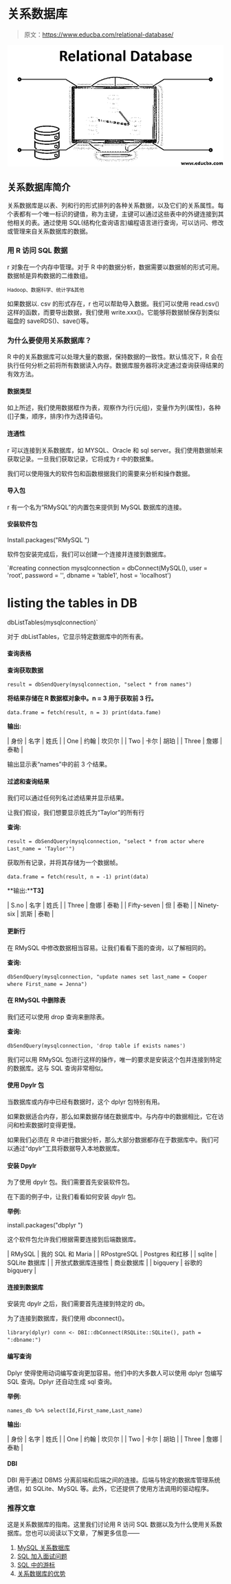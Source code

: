 # 关系数据库

> 原文：<https://www.educba.com/relational-database/>

![Relational Database](img/45ebc38370074483d2d208d467942c59.png)



## 关系数据库简介

关系数据库是以表、列和行的形式排列的各种关系数据，以及它们的关系属性。每个表都有一个唯一标识的键值，称为主键，主键可以通过这些表中的外键连接到其他相关的表。通过使用 SQL(结构化查询语言)编程语言进行查询，可以访问、修改或管理来自关系数据库的数据。

### 用 R 访问 SQL 数据

r 对象在一个内存中管理。对于 R 中的数据分析，数据需要以数据帧的形式可用。数据帧是异构数据的二维数组。

<small>Hadoop、数据科学、统计学&其他</small>

如果数据以. csv 的形式存在，r 也可以帮助导入数据。我们可以使用 read.csv()这样的函数，而要导出数据，我们使用 write.xxx()。它能够将数据帧保存到类似磁盘的 saveRDS()、save()等。

### 为什么要使用关系数据库？

R 中的关系数据库可以处理大量的数据，保持数据的一致性。默认情况下，R 会在执行任何分析之前将所有数据读入内存。数据库服务器将决定通过查询获得结果的有效方法。

#### 数据类型

如上所述，我们使用数据框作为表，观察作为行(元组)，变量作为列(属性)，各种([]子集，顺序，排序)作为选择语句。

#### 连通性

r 可以连接到关系数据库，如 MYSQL、Oracle 和 sql server。我们使用数据帧来获取记录。一旦我们获取记录，它将成为 r 中的数据集。

我们可以使用强大的软件包和函数根据我们的需要来分析和操作数据。

#### 导入包

r 有一个名为“RMySQL”的内置包来提供到 MySQL 数据库的连接。

#### 安装软件包

Install.packages("RMySQL ")

软件包安装完成后，我们可以创建一个连接并连接到数据库。

`#creating connection
mysqlconnection = dbConnect(MySQL(), user = 'root', password = '', dbname = 'table1',
host = 'localhost')
# listing the tables in DB
dbListTables(mysqlconnection)`

对于 dbListTables，它显示特定数据库中的所有表。

#### 查询表格

**查询获取数据**

`result = dbSendQuery(mysqlconnection, "select * from names")`

**将结果存储在 R 数据框对象中。n = 3 用于获取前 3 行。**

`data.frame = fetch(result, n = 3)
print(data.fame)`

**输出:**

| 身份 | 名字 | 姓氏 |
| One | 约翰 | 坎贝尔 |
| Two | 卡尔 | 胡珀 |
| Three | 詹娜 | 泰勒 |

输出显示表“names”中的前 3 个结果。

#### 过滤和查询结果

我们可以通过任何列名过滤结果并显示结果。

让我们假设，我们想要显示姓氏为“Taylor”的所有行

**查询:**

`result = dbSendQuery(mysqlconnection, "select * from actor where Last_name = 'Taylor'")`

获取所有记录，并将其存储为一个数据帧。

`data.frame = fetch(result, n = -1)
print(data)`

**输出:****T3】**

| S.no | 名字 | 姓氏 |
| Three | 詹娜 | 泰勒 |
| Fifty-seven | 但 | 泰勒 |
| Ninety-six | 凯斯 | 泰勒 |

#### 更新行

在 RMySQL 中修改数据相当容易。让我们看看下面的查询，以了解相同的。

**查询:**

`dbSendQuery(mysqlconnection, "update names set last_name = Cooper where First_name = Jenna")`

#### 在 RMySQL 中删除表

我们还可以使用 drop 查询来删除表。

**查询:**

`dbSendQuery(mysqlconnection, 'drop table if exists names')`

我们可以用 RMySQL 包进行这样的操作，唯一的要求是安装这个包并连接到特定的数据库。这与 SQL 查询非常相似。

#### 使用 Dpylr 包

当数据库或内存中已经有数据时，这个 dplyr 包特别有用。

如果数据适合内存，那么如果数据存储在数据库中。与内存中的数据相比，它在访问和检索数据时变得更慢。

如果我们必须在 R 中进行数据分析，那么大部分数据都存在于数据库中。我们可以通过“dpylr”工具将数据导入本地数据库。

#### 安装 Dpylr

为了使用 dpylr 包。我们需要首先安装软件包。

在下面的例子中，让我们看看如何安装 dpylr 包。

**举例:**

install.packages("dbplyr ")

这个软件包允许我们根据需要连接到后端数据库。

| RMySQL | 我的 SQL 和 Maria |
| RPostgreSQL | Postgres 和红移 |
| sqlite | SQLite 数据库 |
| 开放式数据库连接性 | 商业数据库 |
| bigquery | 谷歌的 bigquery |

#### 连接到数据库

安装完 dpylr 之后，我们需要首先连接到特定的 db。

为了连接到数据库，我们使用 dbconnect()。

`library(dplyr)
conn <- DBI::dbConnect(RSQLite::SQLite(), path = ":dbname:")`

#### 编写查询

Dplyr 使得使用动词编写查询更加容易。他们中的大多数人可以使用 dplyr 包编写 SQL 查询。Dplyr 还自动生成 sql 查询。

**举例:**

`names_db %>% select(Id,First_name,Last_name)`

**输出:**

| 身份 | 名字 | 姓氏 |
| One | 约翰 | 坎贝尔 |
| Two | 卡尔 | 胡珀 |
| Three | 詹娜 | 泰勒 |

#### DBI

DBI 用于通过 DBMS 分离前端和后端之间的连接。后端与特定的数据库管理系统通信，如 SQLite、MySQL 等。此外，它还提供了使用方法调用的驱动程序。

### 推荐文章

这是关系数据库的指南。这里我们讨论用 R 访问 SQL 数据以及为什么使用关系数据库。您也可以阅读以下文章，了解更多信息——

1.  [MySQL 关系数据库](https://www.educba.com/mysql-relational-database/)
2.  [SQL 加入面试问题](https://www.educba.com/sql-joins-interview-questions/)
3.  [SQL 中的游标](https://www.educba.com/cursors-in-sql/)
4.  [关系数据库的优势](https://www.educba.com/relational-database-advantages/)





